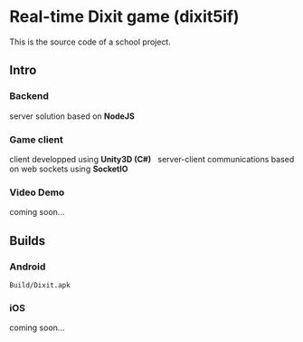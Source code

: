 # Real-time Dixit game (dixit5if)
This is the source code of a school project.
## Intro
### Backend
server solution based on **NodeJS**  
### Game client
client developped using **Unity3D (C#)**  
server-client communications based on web sockets using **SocketIO**
### Video Demo
coming soon...
## Builds
### Android
`Build/Dixit.apk`
### iOS
coming soon...
